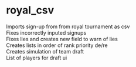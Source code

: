 # royal_csv
Imports sign-up from from royal tournament as csv  
Fixes incorrectly inputed signups   
Fixes lies and creates new field to warn of lies   
Creates lists in order of rank priority de/re   
Creates simulation of team draft   
List of players for draft ui   
